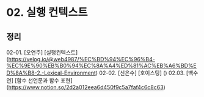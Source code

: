 # 02. 실행 컨텍스트

## 정리

02-01. [오연주] [실행컨텍스트] (https://velog.io/@web4987/%EC%BD%94%EC%96%B4-%EC%9E%90%EB%B0%94%EC%8A%A4%ED%81%AC%EB%A6%BD%ED%8A%B8-2.-Lexical-Environment)
02-02. [신은수] [호이스팅] ()
02.03. [백수연] [함수 선언문과 함수 표현] (https://www.notion.so/2d2a012eea6d450f9c5a7faf4c6c8c63)
